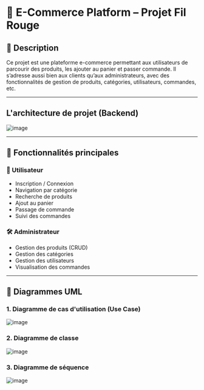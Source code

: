 # 🛒 E-Commerce Platform – Projet Fil Rouge

## 📌 Description
Ce projet est une plateforme e-commerce permettant aux utilisateurs de parcourir des produits, les ajouter au panier et passer commande. Il s’adresse aussi bien aux clients qu’aux administrateurs, avec des fonctionnalités de gestion de produits, catégories, utilisateurs, commandes, etc.

---
## L'architecture de projet (Backend)

![image](https://github.com/user-attachments/assets/e63325b4-ac3d-4964-89ce-8bb942b8ccb6)

---

## 🧩 Fonctionnalités principales

### 👥 Utilisateur
- Inscription / Connexion
- Navigation par catégorie
- Recherche de produits
- Ajout au panier
- Passage de commande
- Suivi des commandes

### 🛠️ Administrateur
- Gestion des produits (CRUD)
- Gestion des catégories
- Gestion des utilisateurs
- Visualisation des commandes

---

## 📐 Diagrammes UML

### 1. Diagramme de cas d'utilisation (Use Case)

![image](https://github.com/user-attachments/assets/84606f42-f4f6-48da-92bf-1a3ce7a5f705)


### 2. Diagramme de classe 

![image](https://github.com/user-attachments/assets/4ed17363-d57d-40ad-b0c4-0a480af066f8)

### 3. Diagramme de séquence

![image](https://github.com/user-attachments/assets/73d68006-284b-402d-9c34-f46a1b5953a8)

